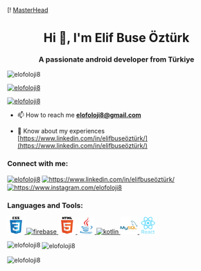  [! [MasterHead](https://spacestationapes.com/seo/seo-content-writing-samples/attachment/hilarious-kermit-the-frog-gif-downsized_large)

<h1 align="center">Hi 👋, I'm Elif Buse Öztürk</h1>
<h3 align="center">A passionate android developer from Türkiye</h3>

<p align="left"> <img src="https://komarev.com/ghpvc/?username=elofoloji8&label=Profile%20views&color=0e75b6&style=flat" alt="elofoloji8" /> </p>

<p align="left"> <a href="https://github.com/ryo-ma/github-profile-trophy"><img src="https://github-profile-trophy.vercel.app/?username=elofoloji8" alt="elofoloji8" /></a> </p>

<p align="left"> <a href="https://twitter.com/elofoloji8" target="blank"><img src="https://img.shields.io/twitter/follow/elofoloji8?logo=twitter&style=for-the-badge" alt="elofoloji8" /></a> </p>

- 📫 How to reach me **elofoloji8@gmail.com**

- 📄 Know about my experiences [https://www.linkedin.com/in/elifbuseöztürk/](https://www.linkedin.com/in/elifbuseöztürk/)

<h3 align="left">Connect with me:</h3>
<p align="left">
<a href="https://twitter.com/elofoloji8" target="blank"><img align="center" src="https://raw.githubusercontent.com/rahuldkjain/github-profile-readme-generator/master/src/images/icons/Social/twitter.svg" alt="elofoloji8" height="30" width="40" /></a>
<a href="https://linkedin.com/in/https://www.linkedin.com/in/elifbuseöztürk/" target="blank"><img align="center" src="https://raw.githubusercontent.com/rahuldkjain/github-profile-readme-generator/master/src/images/icons/Social/linked-in-alt.svg" alt="https://www.linkedin.com/in/elifbuseöztürk/" height="30" width="40" /></a>
<a href="https://instagram.com/https://www.instagram.com/elofoloji8" target="blank"><img align="center" src="https://raw.githubusercontent.com/rahuldkjain/github-profile-readme-generator/master/src/images/icons/Social/instagram.svg" alt="https://www.instagram.com/elofoloji8" height="30" width="40" /></a>
</p>

<h3 align="left">Languages and Tools:</h3>
<p align="left"> <a href="https://www.w3schools.com/css/" target="_blank" rel="noreferrer"> <img src="https://raw.githubusercontent.com/devicons/devicon/master/icons/css3/css3-original-wordmark.svg" alt="css3" width="40" height="40"/> </a> <a href="https://firebase.google.com/" target="_blank" rel="noreferrer"> <img src="https://www.vectorlogo.zone/logos/firebase/firebase-icon.svg" alt="firebase" width="40" height="40"/> </a> <a href="https://www.w3.org/html/" target="_blank" rel="noreferrer"> <img src="https://raw.githubusercontent.com/devicons/devicon/master/icons/html5/html5-original-wordmark.svg" alt="html5" width="40" height="40"/> </a> <a href="https://www.java.com" target="_blank" rel="noreferrer"> <img src="https://raw.githubusercontent.com/devicons/devicon/master/icons/java/java-original.svg" alt="java" width="40" height="40"/> </a> <a href="https://kotlinlang.org" target="_blank" rel="noreferrer"> <img src="https://www.vectorlogo.zone/logos/kotlinlang/kotlinlang-icon.svg" alt="kotlin" width="40" height="40"/> </a> <a href="https://www.mysql.com/" target="_blank" rel="noreferrer"> <img src="https://raw.githubusercontent.com/devicons/devicon/master/icons/mysql/mysql-original-wordmark.svg" alt="mysql" width="40" height="40"/> </a> <a href="https://reactjs.org/" target="_blank" rel="noreferrer"> <img src="https://raw.githubusercontent.com/devicons/devicon/master/icons/react/react-original-wordmark.svg" alt="react" width="40" height="40"/> </a> </p>

<p><img align="left" src="https://github-readme-stats.vercel.app/api/top-langs?username=elofoloji8&show_icons=true&locale=en&layout=compact" alt="elofoloji8" /></p>

<p>&nbsp;<img align="center" src="https://github-readme-stats.vercel.app/api?username=elofoloji8&show_icons=true&locale=en" alt="elofoloji8" /></p>

<p><img align="center" src="https://github-readme-streak-stats.herokuapp.com/?user=elofoloji8&" alt="elofoloji8" /></p>
